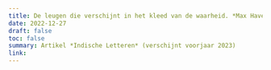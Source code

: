 ```yaml
---
title: De leugen die verschijnt in het kleed van de waarheid. *Max Havelaar* (1976) als eerste Indonesisch-Nederlandse filmproductie
date: 2022-12-27
draft: false
toc: false
summary: Artikel *Indische Letteren* (verschijnt voorjaar 2023)
link:
---
```



